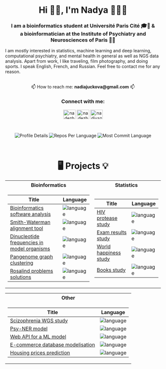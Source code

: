 <h1 align="center">Hi 👋🏻, I'm Nadya 👩🏻‍🦰</h1>
<h3 align="center">I am a bioinformatics student at Université Paris Cité 🎓🔬 & <br> a bioinformatician at the Institute of Psychiatry and Neurosciences of Paris 🧠🧬</h3>
I am mostly interested in statistics, machine learning and deep learning, computational psychiatry, and mental health in general as well as NGS data analysis. Apart from work, I like traveling, film photography, and doing sports. I speak English, French, and Russian. Feel free to contact me for any reason. <br><br>
<p align="center"> 📫 How to reach me: <b>nadiajuckova@gmail.com</b> 📫</p>

<h3 align="center">Connect with me:</h3>
<p align="center">
<a href="https://linkedin.com/in/nadezhdazhukova" target="blank"><img align="center" src="https://raw.githubusercontent.com/rahuldkjain/github-profile-readme-generator/master/src/images/icons/Social/linked-in-alt.svg" alt="nadezhdazhukova" height="30" width="40" /></a>
<a href="https://kaggle.com/nadezhdazhukova" target="blank"><img align="center" src="https://raw.githubusercontent.com/rahuldkjain/github-profile-readme-generator/master/src/images/icons/Social/kaggle.svg" alt="nadezhdazhukova" height="30" width="40" /></a>
<a href="https://instagram.com/nadiyazhukova" target="blank"><img align="center" src="https://raw.githubusercontent.com/rahuldkjain/github-profile-readme-generator/master/src/images/icons/Social/instagram.svg" alt="nadiyazhukova" height="30" width="40" /></a>
</p>
<br>
<p align="center">
  <img src="http://github-profile-summary-cards.vercel.app/api/cards/profile-details?username=zhukovanadezhda&theme=dracula" alt="Profile Details">
  <img src="http://github-profile-summary-cards.vercel.app/api/cards/repos-per-language?username=zhukovanadezhda&theme=dracula" alt="Repos Per Language">
  <img src="http://github-profile-summary-cards.vercel.app/api/cards/most-commit-language?username=zhukovanadezhda&theme=dracula" alt="Most Commit Language">
</p>

<br>

<h1 align="center">🖥️ Projects 💡</h1> 
<table align="center">
<tr><th>Bioinformatics </th><th>Statistics</th></tr>
<tr><td>
  
|Title | Language|
|--|--|
| [Bioinformatics software analysis](https://github.com/zhukovanadezhda/bioinformatics-software) | <img src="https://img.shields.io/github/languages/top/zhukovanadezhda/bioinformatics-software" alt="language"/> |
| [Smith-Waterman alignment tool](https://github.com/zhukovanadezhda/smith-waterman) | <img src="https://img.shields.io/github/languages/top/zhukovanadezhda/smith-waterman" alt="language"/> |
| [Dinucleotide frequencies in model organisms](https://github.com/zhukovanadezhda/dinucleo-freq) | <img src="https://img.shields.io/github/languages/top/zhukovanadezhda/dinucleo-freq" alt="language"/> |
| [Pangenome graph clustering](https://github.com/zhukovanadezhda/PanGenAI) | <img src="https://img.shields.io/github/languages/top/zhukovanadezhda/PanGenAI" alt="language"/> |
| [Rosalind problems solutions](https://github.com/zhukovanadezhda/rosalind-problems) | <img src="https://img.shields.io/github/languages/top/zhukovanadezhda/rosalind-problems" alt="language"/> |

</td><td>

|Title | Language|
|--|--|
| [HIV protease study](https://github.com/zhukovanadezhda/hiv-2-protease) | <img src="https://img.shields.io/github/languages/top/zhukovanadezhda/hiv-2-protease" alt="language"/> |
| [Exam results study](https://github.com/zhukovanadezhda/exam-results) | <img src="https://img.shields.io/github/languages/top/zhukovanadezhda/exam-results" alt="language"/> |
| [World happiness study](https://github.com/zhukovanadezhda/world-happiness) | <img src="https://img.shields.io/github/languages/top/zhukovanadezhda/world-happiness" alt="language"/> |
| [Books study](https://github.com/zhukovanadezhda/goodreads-books) | <img src="https://img.shields.io/github/languages/top/zhukovanadezhda/goodreads-books" alt="language"/> |

</td></tr>
</table>

<table align="center">
<tr><th>Other </th></tr>
<tr><td>
  
|Title | Language|
|--|--|
| [Scizophrenia WGS study](https://github.com/zhukovanadezhda/schizophrenia) | <img src="https://img.shields.io/github/languages/top/zhukovanadezhda/schizophrenia" alt="language"/> |
| [Psy-NER model](https://github.com/zhukovanadezhda/psy-ner) | <img src="https://img.shields.io/github/languages/top/zhukovanadezhda/psy-ner" alt="language"/> |
| [Web API for a ML model](https://github.com/zhukovanadezhda/web-api) | <img src="https://img.shields.io/github/languages/top/zhukovanadezhda/web-api" alt="language"/> |
| [E-commerce database modelisation](https://github.com/zhukovanadezhda/ecommerce-database) | <img src="https://img.shields.io/github/languages/top/zhukovanadezhda/ecommerce-database" alt="language"/> |
| [Housing prices prediction](https://github.com/zhukovanadezhda/housing-prices) | <img src="https://img.shields.io/github/languages/top/zhukovanadezhda/housing-prices" alt="language"/> |
</td></tr>
</table>
 
